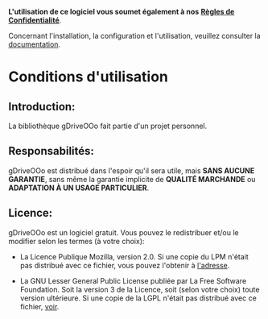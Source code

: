 **L'utilisation de ce logiciel vous soumet également à nos** [**Règles de Confidentialité**](https://prrvchr.github.io/gDriveOOo/gDriveOOo/registration/PrivacyPolicy_fr).

Concernant l'installation, la configuration et l'utilisation, veuillez consulter la [documentation](https://prrvchr.github.io/gDriveOOo/README_fr).

# Conditions d'utilisation

## Introduction:

La bibliothèque gDriveOOo fait partie d'un projet personnel.

## Responsabilités:

gDriveOOo est distribué dans l'espoir qu'il sera utile, mais **SANS AUCUNE GARANTIE**, sans même la garantie implicite de **QUALITÉ MARCHANDE** ou **ADAPTATION À UN USAGE PARTICULIER**.

## Licence:

gDriveOOo est un logiciel gratuit. Vous pouvez le redistribuer et/ou le modifier selon les termes (à votre choix):

- La Licence Publique Mozilla, version 2.0. Si une copie du LPM n'était pas distribué avec ce fichier, vous pouvez l'obtenir à [l'adresse](http://mozilla.org/MPL/2.0/).

- La GNU Lesser General Public License publiée par La Free Software Foundation. Soit la version 3 de la Licence, soit (selon votre choix) toute version ultérieure. Si une copie de la LGPL n'était pas distribué avec ce fichier, [voir](http://www.gnu.org/licenses/).
